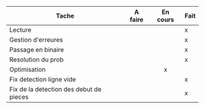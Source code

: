 Tache                                   | A faire | En cours | Fait
----------------------------------------|:-------:|:--------:|-----
Lecture                                 |         |          | x
Gestion d'erreures                      |         |          | x
Passage en binaire                      |         |          | x
Resolution du prob                      |         |          | x
Optimisation                            |         |    x     |
Fix detection ligne vide                |         |          | x
Fix de la detection des debut de pieces |         |          | x
